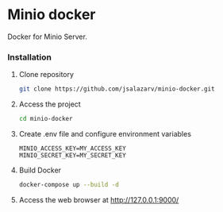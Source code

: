 # Minio docker

Docker for Minio Server.

### Installation

1. Clone repository
    ````bash
    git clone https://github.com/jsalazarv/minio-docker.git
    ````

2. Access the project
    ````bash
    cd minio-docker
    ````

3. Create .env file and configure environment variables
    ````dotenv
    MINIO_ACCESS_KEY=MY_ACCESS_KEY
    MINIO_SECRET_KEY=MY_SECRET_KEY
    ````

4. Build Docker
    ````bash
    docker-compose up --build -d
    ````

5. Access the web browser at http://127.0.0.1:9000/